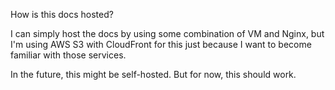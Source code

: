 How is this docs hosted?

I can simply host the docs by using some combination of VM and Nginx, but I'm using AWS S3 with CloudFront for this just because I want to become familiar with those services.

In the future, this might be self-hosted. But for now, this should work.
